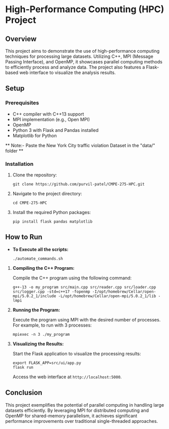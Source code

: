 # High-Performance Computing (HPC) Project

## Overview

This project aims to demonstrate the use of high-performance computing techniques for processing large datasets. Utilizing C++, MPI (Message Passing Interface), and OpenMP, it showcases parallel computing methods to efficiently process and analyze data. The project also features a Flask-based web interface to visualize the analysis results.

## Setup

### Prerequisites

- C++ compiler with C++13 support
- MPI implementation (e.g., Open MPI)
- OpenMP
- Python 3 with Flask and Pandas installed
- Matplotlib for Python

** Note:- Paste the New York City traffic violation Dataset in the "data/" folder **

### Installation

1. Clone the repository:

   ```
   git clone https://github.com/purvil-patel/CMPE-275-HPC.git
   ```

2. Navigate to the project directory:

   ```
   cd CMPE-275-HPC
   ```

3. Install the required Python packages:

   ```
   pip install flask pandas matplotlib
   ```

## How to Run

* **To Execute all the scripts:**
  ```
  ./automate_commands.sh
  ```

1. **Compiling the C++ Program:**

   Compile the C++ program using the following command:

   ```
   g++-13 -o my_program src/main.cpp src/reader.cpp src/loader.cpp src/logger.cpp -std=c++17 -fopenmp -I/opt/homebrew/Cellar/open-mpi/5.0.2_1/include -L/opt/homebrew/Cellar/open-mpi/5.0.2_1/lib -lmpi
   ```

2. **Running the Program:**

   Execute the program using MPI with the desired number of processes. For example, to run with 3 processes:

   ```
   mpiexec -n 3 ./my_program
   ```

3. **Visualizing the Results:**

   Start the Flask application to visualize the processing results:

   ```
   export FLASK_APP=src/ui/app.py
   flask run
   ```

   Access the web interface at `http://localhost:5000`.

## Conclusion

This project exemplifies the potential of parallel computing in handling large datasets efficiently. By leveraging MPI for distributed computing and OpenMP for shared-memory parallelism, it achieves significant performance improvements over traditional single-threaded approaches.
